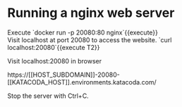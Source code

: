 <h1>Running a nginx web server</h1>
Execute
`docker run -p 20080:80 nginx`{{execute}}


<br/>
Visit localhost at port 20080 to access the website.
`curl localhost:20080`{{execute T2}}


Visit localhost:20080 in browser

https://[[HOST_SUBDOMAIN]]-20080-[[KATACODA_HOST]].environments.katacoda.com/

Stop the server with Ctrl+C.

